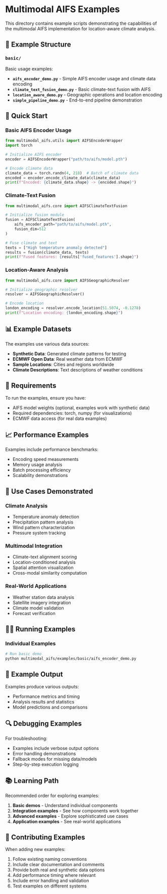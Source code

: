 # Multimodal AIFS Examples

This directory contains example scripts demonstrating the capabilities of the multimodal AIFS implementation for location-aware climate analysis.

## 📁 Example Structure

### `basic/`
Basic usage examples:
- **`aifs_encoder_demo.py`** - Simple AIFS encoder usage and climate data encoding
- **`climate_text_fusion_demo.py`** - Basic climate-text fusion with AIFS
- **`location_aware_demo.py`** - Geographic operations and location encoding
- **`simple_pipeline_demo.py`** - End-to-end pipeline demonstration



## 🚀 Quick Start

### Basic AIFS Encoder Usage
```python
from multimodal_aifs.utils import AIFSEncoderWrapper
import torch

# Initialize AIFS encoder
encoder = AIFSEncoderWrapper("path/to/aifs/model.pth")

# Encode climate data
climate_data = torch.randn(4, 218)  # Batch of climate data
encoded = encoder.encode_climate_data(climate_data)
print(f"Encoded: {climate_data.shape} -> {encoded.shape}")
```

### Climate-Text Fusion
```python
from multimodal_aifs.core import AIFSClimateTextFusion

# Initialize fusion module
fusion = AIFSClimateTextFusion(
    aifs_encoder_path="path/to/aifs/model.pth",
    fusion_dim=512
)

# Fuse climate and text
texts = ["High temperature anomaly detected"]
results = fusion(climate_data, texts)
print(f"Fused features: {results['fused_features'].shape}")
```

### Location-Aware Analysis
```python
from multimodal_aifs.core import AIFSGeographicResolver

# Initialize geographic resolver
resolver = AIFSGeographicResolver()

# Encode location
london_encoding = resolver.encode_location(51.5074, -0.1278)
print(f"Location encoding: {london_encoding.shape}")
```

## 📊 Example Datasets

The examples use various data sources:
- **Synthetic Data**: Generated climate patterns for testing
- **ECMWF Open Data**: Real weather data from ECMWF
- **Sample Locations**: Cities and regions worldwide
- **Climate Descriptions**: Text descriptions of weather conditions

## 🔧 Requirements

To run the examples, ensure you have:
- AIFS model weights (optional, examples work with synthetic data)
- Required dependencies: torch, numpy (for visualizations)
- ECMWF data access (for real data examples)

## 📈 Performance Examples

Examples include performance benchmarks:
- Encoding speed measurements
- Memory usage analysis
- Batch processing efficiency
- Scalability demonstrations

## 🎯 Use Cases Demonstrated

### Climate Analysis
- Temperature anomaly detection
- Precipitation pattern analysis
- Wind pattern characterization
- Pressure system tracking

### Multimodal Integration
- Climate-text alignment scoring
- Location-conditioned analysis
- Spatial attention visualization
- Cross-modal similarity computation

### Real-World Applications
- Weather station data analysis
- Satellite imagery integration
- Climate model validation
- Forecast verification

## 🏃‍♀️ Running Examples

### Individual Examples
```bash
# Run basic demo
python multimodal_aifs/examples/basic/aifs_encoder_demo.py

```

## 📝 Example Output

Examples produce various outputs:
- Performance metrics and timing
- Analysis results and statistics
- Model predictions and comparisons

## 🔍 Debugging Examples

For troubleshooting:
- Examples include verbose output options
- Error handling demonstrations
- Fallback modes for missing data/models
- Step-by-step execution logging

## 📚 Learning Path

Recommended order for exploring examples:
1. **Basic demos** - Understand individual components
2. **Integration examples** - See how components work together
3. **Advanced examples** - Explore sophisticated use cases
4. **Application examples** - See real-world applications

## 🤝 Contributing Examples

When adding new examples:
1. Follow existing naming conventions
2. Include clear documentation and comments
3. Provide both real and synthetic data options
4. Add performance timing where relevant
5. Include error handling and validation
6. Test examples on different systems
